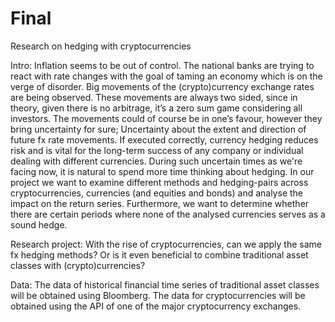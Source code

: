 # Final
Research on hedging with cryptocurrencies

Intro:
Inflation seems to be out of control. The national banks are trying to react with rate changes with the goal of taming an economy which is on the verge of disorder. Big movements of the (crypto)currency exchange rates are being observed. These movements are always two sided, since in theory, given there is no arbitrage, it’s a zero sum game considering all investors. The movements could of course be in one’s favour, however they bring uncertainty for sure; Uncertainty about the extent and direction of future fx rate movements. If executed correctly, currency hedging reduces risk and is vital for the long-term success of any company or individual dealing with different currencies.
During such uncertain times as we're facing now, it is natural to spend more time thinking about hedging. In our project we want to examine different methods and hedging-pairs across cryptocurrencies, currencies (and equities and bonds) and analyse the impact on the return series. Furthermore, we want to determine whether there are certain periods where none of the analysed currencies serves as a sound hedge.

Research project:
With the rise of cryptocurrencies, can we apply the same fx hedging methods? Or is it even beneficial to combine traditional asset classes with (crypto)currencies?

Data:
The data of historical financial time series of traditional asset classes will be obtained using Bloomberg. The data for cryptocurrencies will be obtained using the API of one of the major cryptocurrency exchanges.
